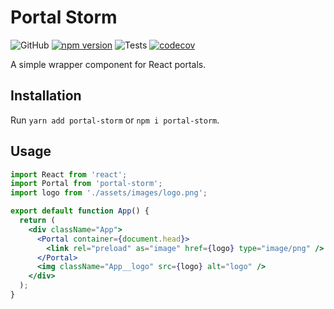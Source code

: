 # Portal Storm

![GitHub](https://img.shields.io/github/license/synthetic-borealis/portal-storm)
[![npm version](https://badge.fury.io/js/portal-storm.svg)](https://badge.fury.io/js/portal-storm)
![Tests](https://github.com/synthetic-borealis/portal-storm/actions/workflows/test.yml/badge.svg)
[![codecov](https://codecov.io/github/synthetic-borealis/portal-storm/branch/main/graph/badge.svg?token=PYX24KQ6IS)](https://codecov.io/github/synthetic-borealis/portal-storm)

A simple wrapper component for React portals.

## Installation

Run ```yarn add portal-storm``` or ```npm i portal-storm```.

## Usage

```jsx
import React from 'react';
import Portal from 'portal-storm';
import logo from './assets/images/logo.png';

export default function App() {
  return (
    <div className="App">
      <Portal container={document.head}>
        <link rel="preload" as="image" href={logo} type="image/png" />
      </Portal>
      <img className="App__logo" src={logo} alt="logo" />
    </div>
  );
}
```
